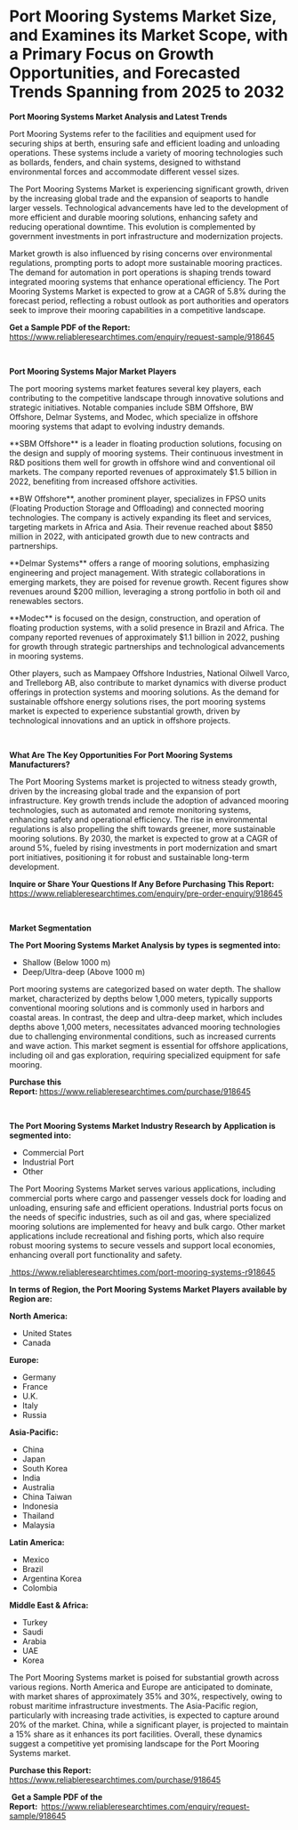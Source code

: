 <p><h1>Port Mooring Systems Market Size, and Examines its Market Scope, with a Primary Focus on Growth Opportunities, and Forecasted Trends Spanning from 2025 to 2032</h1></p><p><strong>Port Mooring Systems Market Analysis and Latest Trends</strong></p>
<p><p>Port Mooring Systems refer to the facilities and equipment used for securing ships at berth, ensuring safe and efficient loading and unloading operations. These systems include a variety of mooring technologies such as bollards, fenders, and chain systems, designed to withstand environmental forces and accommodate different vessel sizes.</p><p>The Port Mooring Systems Market is experiencing significant growth, driven by the increasing global trade and the expansion of seaports to handle larger vessels. Technological advancements have led to the development of more efficient and durable mooring solutions, enhancing safety and reducing operational downtime. This evolution is complemented by government investments in port infrastructure and modernization projects.</p><p>Market growth is also influenced by rising concerns over environmental regulations, prompting ports to adopt more sustainable mooring practices. The demand for automation in port operations is shaping trends toward integrated mooring systems that enhance operational efficiency. The Port Mooring Systems Market is expected to grow at a CAGR of 5.8% during the forecast period, reflecting a robust outlook as port authorities and operators seek to improve their mooring capabilities in a competitive landscape.</p></p>
<p><strong>Get a Sample PDF of the Report:&nbsp;</strong> <a href="https://www.reliableresearchtimes.com/enquiry/request-sample/918645?utm_campaign=3006&utm_medium=2&utm_source=Github&utm_content=ia&utm_term=18042025&utm_id=port-mooring-systems">https://www.reliableresearchtimes.com/enquiry/request-sample/918645</a></p>
<p>&nbsp;</p>
<p><strong>Port Mooring Systems Major Market Players</strong></p>
<p><p>The port mooring systems market features several key players, each contributing to the competitive landscape through innovative solutions and strategic initiatives. Notable companies include SBM Offshore, BW Offshore, Delmar Systems, and Modec, which specialize in offshore mooring systems that adapt to evolving industry demands.</p><p>**SBM Offshore** is a leader in floating production solutions, focusing on the design and supply of mooring systems. Their continuous investment in R&D positions them well for growth in offshore wind and conventional oil markets. The company reported revenues of approximately $1.5 billion in 2022, benefiting from increased offshore activities.</p><p>**BW Offshore**, another prominent player, specializes in FPSO units (Floating Production Storage and Offloading) and connected mooring technologies. The company is actively expanding its fleet and services, targeting markets in Africa and Asia. Their revenue reached about $850 million in 2022, with anticipated growth due to new contracts and partnerships.</p><p>**Delmar Systems** offers a range of mooring solutions, emphasizing engineering and project management. With strategic collaborations in emerging markets, they are poised for revenue growth. Recent figures show revenues around $200 million, leveraging a strong portfolio in both oil and renewables sectors.</p><p>**Modec** is focused on the design, construction, and operation of floating production systems, with a solid presence in Brazil and Africa. The company reported revenues of approximately $1.1 billion in 2022, pushing for growth through strategic partnerships and technological advancements in mooring systems.</p><p>Other players, such as Mampaey Offshore Industries, National Oilwell Varco, and Trelleborg AB, also contribute to market dynamics with diverse product offerings in protection systems and mooring solutions. As the demand for sustainable offshore energy solutions rises, the port mooring systems market is expected to experience substantial growth, driven by technological innovations and an uptick in offshore projects.</p></p>
<p>&nbsp;</p>
<p><strong>What Are The Key Opportunities For Port Mooring Systems Manufacturers?</strong></p>
<p><p>The Port Mooring Systems market is projected to witness steady growth, driven by the increasing global trade and the expansion of port infrastructure. Key growth trends include the adoption of advanced mooring technologies, such as automated and remote monitoring systems, enhancing safety and operational efficiency. The rise in environmental regulations is also propelling the shift towards greener, more sustainable mooring solutions. By 2030, the market is expected to grow at a CAGR of around 5%, fueled by rising investments in port modernization and smart port initiatives, positioning it for robust and sustainable long-term development.</p></p>
<p><strong>Inquire or Share Your Questions If Any Before Purchasing This Report:</strong> <a href="https://www.reliableresearchtimes.com/enquiry/pre-order-enquiry/918645?utm_campaign=3006&utm_medium=2&utm_source=Github&utm_content=ia&utm_term=18042025&utm_id=port-mooring-systems">https://www.reliableresearchtimes.com/enquiry/pre-order-enquiry/918645</a></p>
<p>&nbsp;</p>
<p><strong>Market Segmentation</strong></p>
<p><strong>The Port Mooring Systems Market Analysis by types is segmented into:</strong></p>
<p><ul><li>Shallow (Below 1000 m)</li><li>Deep/Ultra-deep (Above 1000 m)</li></ul></p>
<p><p>Port mooring systems are categorized based on water depth. The shallow market, characterized by depths below 1,000 meters, typically supports conventional mooring solutions and is commonly used in harbors and coastal areas. In contrast, the deep and ultra-deep market, which includes depths above 1,000 meters, necessitates advanced mooring technologies due to challenging environmental conditions, such as increased currents and wave action. This market segment is essential for offshore applications, including oil and gas exploration, requiring specialized equipment for safe mooring.</p></p>
<p><strong>Purchase this Report:&nbsp;</strong><a href="https://www.reliableresearchtimes.com/purchase/918645?utm_campaign=3006&utm_medium=2&utm_source=Github&utm_content=ia&utm_term=18042025&utm_id=port-mooring-systems">https://www.reliableresearchtimes.com/purchase/918645</a></p>
<p>&nbsp;</p>
<p><strong>The Port Mooring Systems Market Industry Research by Application is segmented into:</strong></p>
<p><ul><li>Commercial Port</li><li>Industrial Port</li><li>Other</li></ul></p>
<p><p>The Port Mooring Systems Market serves various applications, including commercial ports where cargo and passenger vessels dock for loading and unloading, ensuring safe and efficient operations. Industrial ports focus on the needs of specific industries, such as oil and gas, where specialized mooring solutions are implemented for heavy and bulk cargo. Other market applications include recreational and fishing ports, which also require robust mooring systems to secure vessels and support local economies, enhancing overall port functionality and safety.</p></p>
<p><a href="https://www.reliableresearchtimes.com/port-mooring-systems-r918645?utm_campaign=3006&utm_medium=2&utm_source=Github&utm_content=ia&utm_term=18042025&utm_id=port-mooring-systems">&nbsp;https://www.reliableresearchtimes.com/port-mooring-systems-r918645</a></p>
<p><strong>In terms of Region, the Port Mooring Systems Market Players available by Region are:</strong></p>
<p>
    <p> <strong> North America: </strong>
        <ul>
            <li>United States</li>
            <li>Canada</li>
        </ul>
        </p> 
    <p> <strong> Europe: </strong>
        <ul>
            <li>Germany</li>
            <li>France</li>
            <li>U.K.</li>
            <li>Italy</li>
            <li>Russia</li>
        </ul>
        </p> 
    <p> <strong> Asia-Pacific: </strong>
        <ul>
            <li>China</li>
            <li>Japan</li>
            <li>South Korea</li>
            <li>India</li>
            <li>Australia</li>
            <li>China Taiwan</li>
            <li>Indonesia</li>
            <li>Thailand</li>
            <li>Malaysia</li>
        </ul>
        </p> 
    <p> <strong> Latin America: </strong>
        <ul>
            <li>Mexico</li>
            <li>Brazil</li>
            <li>Argentina Korea</li>
            <li>Colombia</li>
        </ul>
        </p> 
    <p> <strong> Middle East & Africa: </strong>
        <ul>
            <li>Turkey</li>
            <li>Saudi</li>
            <li>Arabia</li>
            <li>UAE</li>
            <li>Korea</li>
        </ul>
    </p>
    </p>
<p><p>The Port Mooring Systems market is poised for substantial growth across various regions. North America and Europe are anticipated to dominate, with market shares of approximately 35% and 30%, respectively, owing to robust maritime infrastructure investments. The Asia-Pacific region, particularly with increasing trade activities, is expected to capture around 20% of the market. China, while a significant player, is projected to maintain a 15% share as it enhances its port facilities. Overall, these dynamics suggest a competitive yet promising landscape for the Port Mooring Systems market.</p></p>
<p><strong>Purchase this Report: </strong><a href="https://www.reliableresearchtimes.com/purchase/918645?utm_campaign=3006&utm_medium=2&utm_source=Github&utm_content=ia&utm_term=18042025&utm_id=port-mooring-systems">https://www.reliableresearchtimes.com/purchase/918645</a></p>
<p>&nbsp;<strong>Get a Sample PDF of the Report:&nbsp;&nbsp;</strong><a href="https://www.reliableresearchtimes.com/enquiry/request-sample/918645?utm_campaign=3006&utm_medium=2&utm_source=Github&utm_content=ia&utm_term=18042025&utm_id=port-mooring-systems">https://www.reliableresearchtimes.com/enquiry/request-sample/918645</a></p>
<p><strong></strong></p>
<p><p></p><p></p><p></p></p>